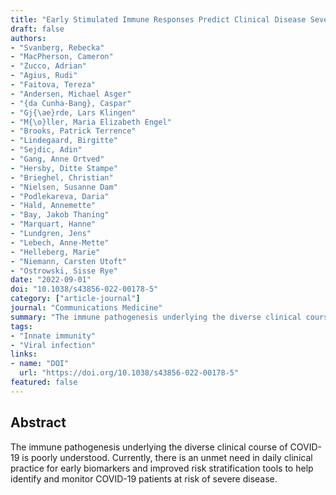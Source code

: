 ```yaml
---
title: "Early Stimulated Immune Responses Predict Clinical Disease Severity in Hospitalized COVID-19 Patients"
draft: false
authors:
- "Svanberg, Rebecka"
- "MacPherson, Cameron"
- "Zucco, Adrian"
- "Agius, Rudi"
- "Faitova, Tereza"
- "Andersen, Michael Asger"
- "{da Cunha-Bang}, Caspar"
- "Gj{\ae}rde, Lars Klingen"
- "M{\o}ller, Maria Elizabeth Engel"
- "Brooks, Patrick Terrence"
- "Lindegaard, Birgitte"
- "Sejdic, Adin"
- "Gang, Anne Ortved"
- "Hersby, Ditte Stampe"
- "Brieghel, Christian"
- "Nielsen, Susanne Dam"
- "Podlekareva, Daria"
- "Hald, Annemette"
- "Bay, Jakob Thaning"
- "Marquart, Hanne"
- "Lundgren, Jens"
- "Lebech, Anne-Mette"
- "Helleberg, Marie"
- "Niemann, Carsten Utoft"
- "Ostrowski, Sisse Rye"
date: "2022-09-01"
doi: "10.1038/s43856-022-00178-5"
category: ["article-journal"]
journal: "Communications Medicine"
summary: "The immune pathogenesis underlying the diverse clinical course of COVID-19 is poorly understood. Currently, there is an unmet need in daily clinical practice for early biomarkers and improved risk stratification tools to help identify and monitor COVID-19 patients at risk of severe disease."
tags:
- "Innate immunity"
- "Viral infection"
links:
- name: "DOI"
  url: "https://doi.org/10.1038/s43856-022-00178-5"
featured: false
---
```


## Abstract

The immune pathogenesis underlying the diverse clinical course of COVID-19 is poorly understood. Currently, there is an unmet need in daily clinical practice for early biomarkers and improved risk stratification tools to help identify and monitor COVID-19 patients at risk of severe disease.
